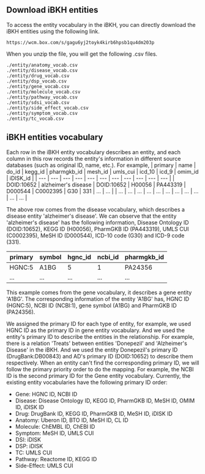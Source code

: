## Download iBKH entities
To access the entity vocabulary in the iBKH, you can directly download the iBKH entities using the following link.
```
https://wcm.box.com/s/gagu6yj2toyk4kirb6hpsb1qu4dm203p
```

When you unzip the file, you will get the following .csv files.
```
./entity/anatomy_vocab.csv
./entity/disease_vocab.csv
./entity/drug_vocab.csv
./entity/dsp_vocab.csv
./entity/gene_vocab.csv
./entity/molecule_vocab.csv
./entity/pathway_vocab.csv
./entity/sdsi_vocab.csv
./entity/side_effect_vocab.csv
./entity/symptom_vocab.csv
./entity/tc_vocab.csv
```

## iBKH entities vocabulary
Each row in the iBKH entity vocabulary describes an entity, and each column in this row records the entity's information in different source databases (such as original ID, name, etc.). For example,
| primary | name | do_id | kegg_id | pharmgkb_id | mesh_id | umls_cui | icd_10 |	icd_9 |	omim_id |	iDISK_id | 
| --- | --- | --- | --- | --- | --- | --- | --- | --- | --- | --- |
| DOID:10652 | alzheimer's disease | DOID:10652 |	H00056 | PA443319 | D000544 | C0002395 | G30 | 331 | ... | ... |
| ... | ... | ... | ... | ... | ... | ... | ... | ... | ... | ... |

The above row comes from the disease vocabulary, which describes a disease entity 'alzheimer's disease'. We can observe that the entity 'alzheimer's disease' has the following information, Disease Ontology ID (DOID:10652), KEGG ID (H00056), PharmGKB ID (PA443319), UMLS CUI (C0002395), MeSH ID (D000544), ICD-10 code (G30) and ICD-9 code (331).

| primary | symbol | hgnc_id | ncbi_id | pharmgkb_id | 
| --- | --- | --- | --- | --- |
| HGNC:5 | A1BG | 5 | 1 | PA24356 |
| ... | ... | ... | ... | ... | 

This example comes from the gene vocabulary, it describes a gene entity 'A1BG'. The corresponding information of the entity 'A1BG' has, HGNC ID (HGNC:5), NCBI ID (NCBI:1), gene symbol (A1BG) and PharmGKB ID (PA24356).

We assigned the primary ID for each type of entity, for example, we used HGNC ID as the primary ID in gene entity vocabulary. And we used the entity's primary ID to describe the entities in the relationship. For example, there is a relation 'Treats' between entities 'Donepezil' and 'Alzheimer's Disease' in the iBKH. And we used the entity Donepezil's primary ID (DrugBank:DB00843) and AD's primary ID (DOID:10652) to describe them respectively. When an entity can't find the corresponding primary ID, we will follow the primary priority order to do the mapping. For example, the NCBI ID is the second primary ID for the Gene entity vocabulary. Currently, the existing entity vocabularies have the following primary ID order:
* Gene: HGNC ID, NCBI ID
* Disease: Disease Ontology ID, KEGG ID, PharmGKB ID, MeSH ID, OMIM ID, iDISK ID
* Drug: DrugBank ID, KEGG ID, PharmGKB ID, MeSH ID, iDISK ID
* Anatomy: Uberon ID, BTO ID, MeSH ID, CL ID
* Molecule: ChEMBL ID, ChEBI ID
* Symptom: MeSH ID, UMLS CUI
* DSI: iDISK
* DSP: iDISK
* TC: UMLS CUI
* Pathway: Reactome ID, KEGG ID
* Side-Effect: UMLS CUI
